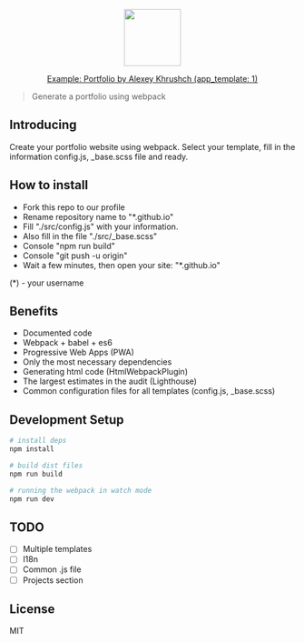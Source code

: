 <p align="center">
  <img src="https://github.com/Alexeykhr/alexeykhr.github.io/blob/master/static/images/pixabay/resume.png" height="100">
</p>
<p align="center">
  <a href="https://alexeykhr.github.io/">Example: Portfolio by Alexey Khrushch (app_template: 1)</a>
</p>

> Generate a portfolio using webpack

## Introducing

Create your portfolio website using webpack.
Select your template, fill in the information config.js, _base.scss file and ready.

## How to install

- Fork this repo to our profile
- Rename repository name to "*.github.io"
- Fill "./src/config.js" with your information.
- Also fill in the file "./src/_base.scss"
- Console "npm run build"
- Console "git push -u origin"
- Wait a few minutes, then open your site: "*.github.io"

(*) - your username

## Benefits

- Documented code
- Webpack + babel + es6
- Progressive Web Apps (PWA)
- Only the most necessary dependencies
- Generating html code (HtmlWebpackPlugin)
- The largest estimates in the audit (Lighthouse)
- Common configuration files for all templates (config.js, _base.scss)

## Development Setup

``` bash
# install deps
npm install

# build dist files
npm run build

# running the webpack in watch mode
npm run dev
```

## TODO

- [ ] Multiple templates
- [ ] I18n
- [ ] Common .js file
- [ ] Projects section

## License

MIT
